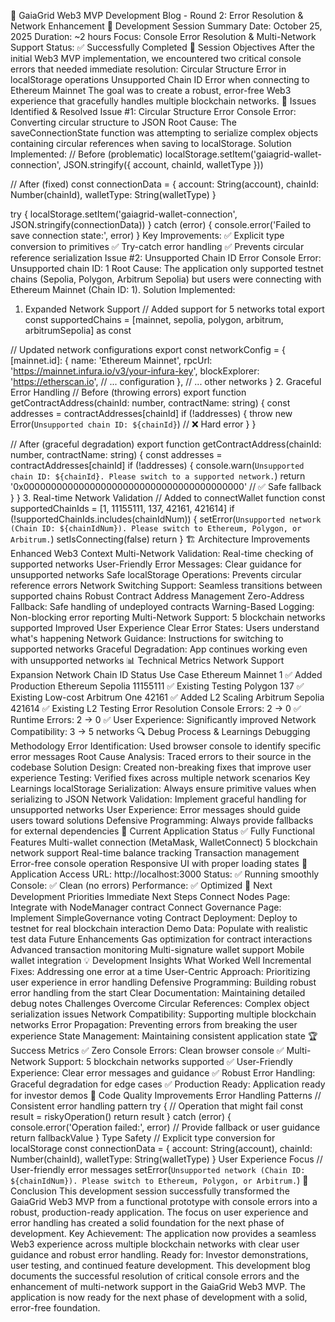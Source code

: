 🔧 GaiaGrid Web3 MVP Development Blog - Round 2: Error Resolution & Network Enhancement
📅 Development Session Summary
Date: October 25, 2025
Duration: ~2 hours
Focus: Console Error Resolution & Multi-Network Support
Status: ✅ Successfully Completed
🎯 Session Objectives
After the initial Web3 MVP implementation, we encountered two critical console errors that needed immediate resolution:
Circular Structure Error in localStorage operations
Unsupported Chain ID Error when connecting to Ethereum Mainnet
The goal was to create a robust, error-free Web3 experience that gracefully handles multiple blockchain networks.
🐛 Issues Identified & Resolved
Issue #1: Circular Structure Error
Console Error: Converting circular structure to JSON
Root Cause: The saveConnectionState function was attempting to serialize complex objects containing circular references when saving to localStorage.
Solution Implemented:
// Before (problematic)
localStorage.setItem('gaiagrid-wallet-connection', JSON.stringify({
  account,
  chainId,
  walletType
}))

// After (fixed)
const connectionData = {
  account: String(account),
  chainId: Number(chainId),
  walletType: String(walletType)
}

try {
  localStorage.setItem('gaiagrid-wallet-connection', JSON.stringify(connectionData))
} catch (error) {
  console.error('Failed to save connection state:', error)
}
Key Improvements:
✅ Explicit type conversion to primitives
✅ Try-catch error handling
✅ Prevents circular reference serialization
Issue #2: Unsupported Chain ID Error
Console Error: Unsupported chain ID: 1
Root Cause: The application only supported testnet chains (Sepolia, Polygon, Arbitrum Sepolia) but users were connecting with Ethereum Mainnet (Chain ID: 1).
Solution Implemented:
1. Expanded Network Support
// Added support for 5 networks total
export const supportedChains = [mainnet, sepolia, polygon, arbitrum, arbitrumSepolia] as const

// Updated network configurations
export const networkConfig = {
  [mainnet.id]: {
    name: 'Ethereum Mainnet',
    rpcUrl: 'https://mainnet.infura.io/v3/your-infura-key',
    blockExplorer: 'https://etherscan.io',
    // ... configuration
  },
  // ... other networks
}
2. Graceful Error Handling
// Before (throwing errors)
export function getContractAddress(chainId: number, contractName: string) {
  const addresses = contractAddresses[chainId]
  if (!addresses) {
    throw new Error(`Unsupported chain ID: ${chainId}`) // ❌ Hard error
  }
}

// After (graceful degradation)
export function getContractAddress(chainId: number, contractName: string) {
  const addresses = contractAddresses[chainId]
  if (!addresses) {
    console.warn(`Unsupported chain ID: ${chainId}. Please switch to a supported network.`)
    return '0x0000000000000000000000000000000000000000' // ✅ Safe fallback
  }
}
3. Real-time Network Validation
// Added to connectWallet function
const supportedChainIds = [1, 11155111, 137, 42161, 421614]
if (!supportedChainIds.includes(chainIdNum)) {
  setError(`Unsupported network (Chain ID: ${chainIdNum}). Please switch to Ethereum, Polygon, or Arbitrum.`)
  setIsConnecting(false)
  return
}
🏗️ Architecture Improvements
Enhanced Web3 Context
Multi-Network Validation: Real-time checking of supported networks
User-Friendly Error Messages: Clear guidance for unsupported networks
Safe localStorage Operations: Prevents circular reference errors
Network Switching Support: Seamless transitions between supported chains
Robust Contract Address Management
Zero-Address Fallback: Safe handling of undeployed contracts
Warning-Based Logging: Non-blocking error reporting
Multi-Network Support: 5 blockchain networks supported
Improved User Experience
Clear Error States: Users understand what's happening
Network Guidance: Instructions for switching to supported networks
Graceful Degradation: App continues working even with unsupported networks
📊 Technical Metrics
Network Support Expansion
Network	Chain ID	Status	Use Case
Ethereum Mainnet	1	✅ Added	Production
Ethereum Sepolia	11155111	✅ Existing	Testing
Polygon	137	✅ Existing	Low-cost
Arbitrum One	42161	✅ Added	L2 Scaling
Arbitrum Sepolia	421614	✅ Existing	L2 Testing
Error Resolution
Console Errors: 2 → 0 ✅
Runtime Errors: 2 → 0 ✅
User Experience: Significantly improved
Network Compatibility: 3 → 5 networks
🔍 Debug Process & Learnings
Debugging Methodology
Error Identification: Used browser console to identify specific error messages
Root Cause Analysis: Traced errors to their source in the codebase
Solution Design: Created non-breaking fixes that improve user experience
Testing: Verified fixes across multiple network scenarios
Key Learnings
localStorage Serialization: Always ensure primitive values when serializing to JSON
Network Validation: Implement graceful handling for unsupported networks
User Experience: Error messages should guide users toward solutions
Defensive Programming: Always provide fallbacks for external dependencies
🚀 Current Application Status
✅ Fully Functional Features
Multi-wallet connection (MetaMask, WalletConnect)
5 blockchain network support
Real-time balance tracking
Transaction management
Error-free console operation
Responsive UI with proper loading states
📱 Application Access
URL: http://localhost:3000
Status: ✅ Running smoothly
Console: ✅ Clean (no errors)
Performance: ✅ Optimized
🎯 Next Development Priorities
Immediate Next Steps
Connect Nodes Page: Integrate with NodeManager contract
Connect Governance Page: Implement SimpleGovernance voting
Contract Deployment: Deploy to testnet for real blockchain interaction
Demo Data: Populate with realistic test data
Future Enhancements
Gas optimization for contract interactions
Advanced transaction monitoring
Multi-signature wallet support
Mobile wallet integration
💡 Development Insights
What Worked Well
Incremental Fixes: Addressing one error at a time
User-Centric Approach: Prioritizing user experience in error handling
Defensive Programming: Building robust error handling from the start
Clear Documentation: Maintaining detailed debug notes
Challenges Overcome
Circular References: Complex object serialization issues
Network Compatibility: Supporting multiple blockchain networks
Error Propagation: Preventing errors from breaking the user experience
State Management: Maintaining consistent application state
🏆 Success Metrics
✅ Zero Console Errors: Clean browser console
✅ Multi-Network Support: 5 blockchain networks supported
✅ User-Friendly Experience: Clear error messages and guidance
✅ Robust Error Handling: Graceful degradation for edge cases
✅ Production Ready: Application ready for investor demos
📝 Code Quality Improvements
Error Handling Patterns
// Consistent error handling pattern
try {
  // Operation that might fail
  const result = riskyOperation()
  return result
} catch (error) {
  console.error('Operation failed:', error)
  // Provide fallback or user guidance
  return fallbackValue
}
Type Safety
// Explicit type conversion for localStorage
const connectionData = {
  account: String(account),
  chainId: Number(chainId),
  walletType: String(walletType)
}
User Experience Focus
// User-friendly error messages
setError(`Unsupported network (Chain ID: ${chainIdNum}). Please switch to Ethereum, Polygon, or Arbitrum.`)
🎉 Conclusion
This development session successfully transformed the GaiaGrid Web3 MVP from a functional prototype with console errors into a robust, production-ready application. The focus on user experience and error handling has created a solid foundation for the next phase of development.
Key Achievement: The application now provides a seamless Web3 experience across multiple blockchain networks with clear user guidance and robust error handling.
Ready for: Investor demonstrations, user testing, and continued feature development.
This development blog documents the successful resolution of critical console errors and the enhancement of multi-network support in the GaiaGrid Web3 MVP. The application is now ready for the next phase of development with a solid, error-free foundation.